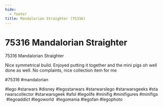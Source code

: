 ```yaml
---
hide:
  - footer
title: Mandalorian Straighter (75316)
---
```


# 75316 Mandalorian Straighter

75316 Mandalorian Straighter

Nice symmetrical build. Enjoyed putting it together and the mini pigs oh well done as well. No complaints, nice collection item for me

#75316 #mandalorian

#lego #starwars #disney #legostarwars #starwarslego #starwarsgeeks #starwarscollector #starwarsgeek #afol #legolife #minifig #minifigures #minifigs #legoaddict #legoworld  #legomania #legofan #legophoto 

